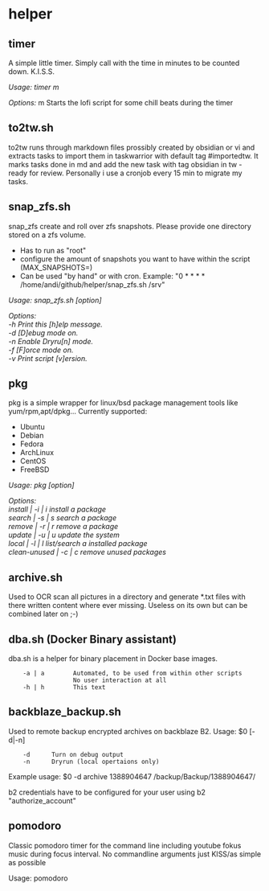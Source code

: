 helper
======

timer
----------
A simple little timer. Simply call with the time in minutes to be counted down. K.I.S.S.

*Usage: timer m <minutes>*

*Options:*
    m           Starts the lofi script for some chill beats during the timer

to2tw.sh
----------
to2tw runs through markdown files prossibly created by obsidian or vi and extracts tasks to import them in taskwarrior with default tag #importedtw. It marks tasks done in md and add the new task with tag obsidian in tw - ready for review.
Personally i use a cronjob every 15 min to migrate my tasks.

snap_zfs.sh
-----------
snap_zfs create and roll over zfs snapshots. Please provide one directory stored on a zfs volume.
* Has to run as "root"
* configure the amount of snapshots you want to have within the script (MAX_SNAPSHOTS=)
* Can be used "by hand" or with cron. Example: "0 * * * * /home/andi/github/helper/snap_zfs.sh /srv"
  
*Usage: snap_zfs.sh [option] <directory>*  
  
*Options:*  
        *-h              Print this [h]elp message.*  
        *-d              [D]ebug mode on.*  
        *-n              Enable Dryru[n] mode.*  
        *-f              [F]orce mode on.*  
        *-v              Print script [v]ersion.*  
        
pkg
-----------
pkg is a simple wrapper for linux/bsd package management tools like yum/rpm,apt/dpkg...
Currently supported:
* Ubuntu
* Debian
* Fedora
* ArchLinux
* CentOS
* FreeBSD
  
*Usage: pkg [option] <package name>*  
  
*Options:*  
        *install			| -i | i	install a package*  
        *search			| -s | s 	search a package*  
        *remove			| -r | r	remove a package*  
        *update  		| -u | u	update the system*  
        *local   		| -l | l	list/search a installed package*  
        *clean-unused	| -c | c	remove unused packages* 

archive.sh
-----------
Used to OCR scan all pictures in a directory and generate *.txt files with there written content where ever missing. Useless on its own but can be combined later on ;-)


dba.sh (Docker Binary assistant)
-----------
dba.sh is a helper for binary placement in Docker base images.

        -a | a        Automated, to be used from within other scripts
                      No user interaction at all 
        -h | h        This text

backblaze_backup.sh
-----------
Used to remote backup encrypted archives on backblaze B2.
 Usage:
        $0  [-d|-n] <b2 vault> <archive description> <path to be backuped>

        -d      Turn on debug output
        -n      Dryrun (local opertaions only)

Example usage:
        $0 -d archive 1388904647 /backup/Backup/1388904647/

b2 credentials have to be configured for your user using b2 "authorize_account"

pomodoro
-----------
Classic pomodoro timer for the command line including youtube fokus music during focus interval. No commandline arguments just KISS/as simple as possible

Usage:
    pomodoro

